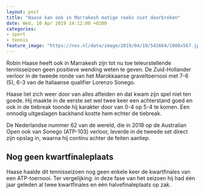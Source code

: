 ```yaml
---
layout: post
title: "Haase kan ook in Marrakesh matige reeks niet doorbreken"
date: Wed, 10 Apr 2019 14:12:00 +0200
categories: 
- sport 
- tennis 
feature_image: "https://nos.nl/data/image/2019/04/10/542664/1008x567.jpg"
---
```


<p>Robin Haase heeft ook in Marrakesh zijn tot nu toe teleurstellende tennisseizoen geen positieve wending weten te geven. De Zuid-Hollander verloor in de tweede ronde van het Marokkaanse graveltoernooi met 7-6 (5), 6-3 van de Italiaanse qualifier Lorenzo Sonego.</p>
<p>Haase liet zich weer door van alles afleiden en dat kwam zijn spel niet ten goede. Hij maakte in de eerste set wel twee keer een achterstand goed en ook in de tiebreak toonde hij karakter door van 0-4 op 5-4 te komen. Een onnodig uitgeslagen backhand kostte hem echter de tiebreak.</p>
<p>De Nederlandse nummer 62 van de wereld, die in 2018 op de Australian Open ook van Sonego (ATP-103) verloor, leverde in de tweede set direct zijn opslag in, waarna hij continu achter de feiten aanliep.</p>
<h2>Nog geen kwartfinaleplaats</h2>
<p>Haase haalde dit tennisseizoen nog geen enkele keer de kwartfinales van een ATP-toernooi. Ter vergelijking: in deze fase van het seizoen hij had één jaar geleden al twee kwartfinales en één halvefinaleplaats op zak.</p><img src="http://feeds.feedburner.com/~r/nossporttennis/~4/qWn1nb6iUrw" height="1" width="1" alt=""/>
